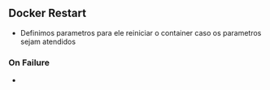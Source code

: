 ## Docker Restart
- Definimos parametros para ele reiniciar o container caso os parametros sejam atendidos
### On Failure
- 